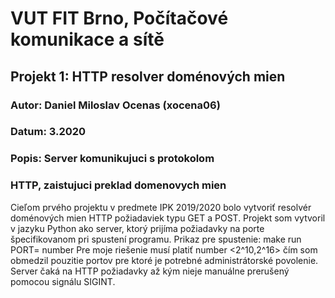 #	VUT FIT Brno, Počítačové komunikace a sítě			
##	Projekt 1: HTTP resolver doménových mien
###	Autor: Daniel Miloslav Ocenas (xocena06)
###	Datum: 3.2020							
###	Popis: Server komunikujuci s protokolom
###	HTTP, zaistujuci preklad domenovych mien

Cieľom prvého projektu v predmete IPK 2019/2020 bolo vytvoriť resolvér doménových mien HTTP požiadaviek typu GET a POST. Projekt som vytvoril v jazyku Python ako server, ktorý prijíma požiadavky na porte špecifikovanom pri spustení programu. 
Prikaz pre spustenie:
make run PORT= number
Pre moje riešenie musí platiť number <2^10,2^16> čím som obmedzil pouzitie portov pre ktoré je potrebné administrátorské povolenie. 
Server čaká na HTTP požiadavky až kým nieje manuálne prerušený pomocou signálu SIGINT.